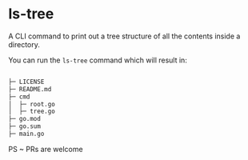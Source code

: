 # ls-tree

A CLI command to print out a tree structure of all the contents inside a directory.

You can run the `ls-tree` command which will result in:

```bash

├─ LICENSE
├─ README.md
├─ cmd
│  ├─ root.go
│  ├─ tree.go
├─ go.mod
├─ go.sum
├─ main.go

```

PS ~ PRs are welcome
